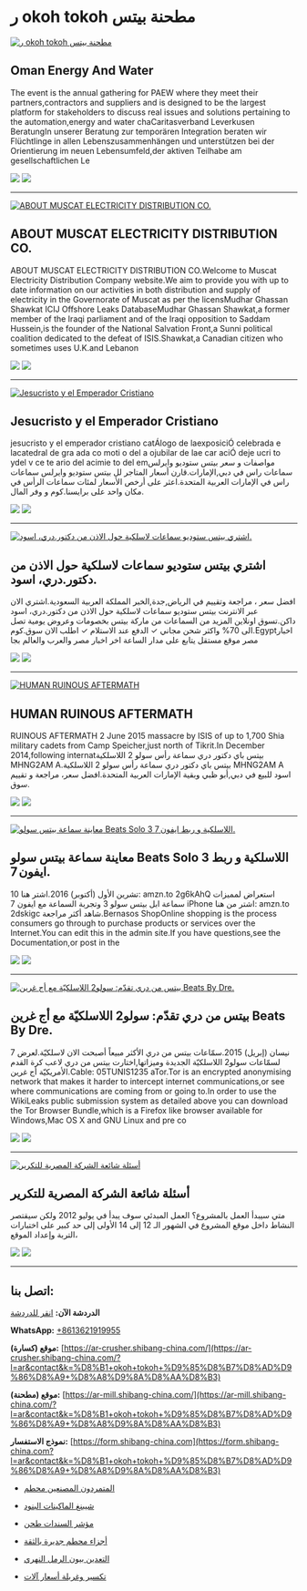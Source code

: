 # ر okoh tokoh مطحنة بيتس

<a href="https://swt.shibang-china.com/?l=ar&img&k=%D8%B1+okoh+tokoh+%D9%85%D8%B7%D8%AD%D9%86%D8%A9+%D8%A8%D9%8A%D8%AA%D8%B3" target="_blank">![ر okoh tokoh مطحنة بيتس](http://static.shibang-china.com/all-800x300/998.jpg)</a>

## Oman Energy And Water
The event is the annual gathering for PAEW where they meet their partners,contractors and suppliers and is designed to be the largest platform for stakeholders to discuss real issues and solutions pertaining to the automation,energy and water chaCaritasverband Leverkusen BeratungIn unserer Beratung zur tempor&#228;ren Integration beraten wir Fl&#252;chtlinge in allen Lebenszusammenh&#228;ngen und unterst&#252;tzen bei der Orientierung im neuen Lebensumfeld,der aktiven Teilhabe am gesellschaftlichen Le


<a href="https://whatsapp.shibangsoft.com/WhatsApp.php" target="_blank" title="WhatsApp">![](http://static.shibang-china.com/icon/whatsapp.png)</a> <a href="https://swt.shibang-china.com/?l=ar&icon&k=%D8%B1+okoh+tokoh+%D9%85%D8%B7%D8%AD%D9%86%D8%A9+%D8%A8%D9%8A%D8%AA%D8%B3" target="_blank">![](http://static.shibang-china.com/icon/chat-ar.png)</a>

---

<a href="https://swt.shibang-china.com/?l=ar&img&k=%D8%B1+okoh+tokoh+%D9%85%D8%B7%D8%AD%D9%86%D8%A9+%D8%A8%D9%8A%D8%AA%D8%B3" target="_blank">![ABOUT MUSCAT ELECTRICITY DISTRIBUTION CO.](http://static.shibang-china.com/all-800x300/1499.jpg)</a>

## ABOUT MUSCAT ELECTRICITY DISTRIBUTION CO.
ABOUT MUSCAT ELECTRICITY DISTRIBUTION CO.Welcome to Muscat Electricity Distribution Company website.We aim to provide you with up to date information on our activities in both distribution and supply of electricity in the Governorate of Muscat as per the licensMudhar Ghassan Shawkat ICIJ Offshore Leaks DatabaseMudhar Ghassan Shawkat,a former member of the Iraqi parliament and of the Iraqi opposition to Saddam Hussein,is the founder of the National Salvation Front,a Sunni political coalition dedicated to the defeat of ISIS.Shawkat,a Canadian citizen who sometimes uses U.K.and Lebanon


<a href="https://whatsapp.shibangsoft.com/WhatsApp.php" target="_blank" title="WhatsApp">![](http://static.shibang-china.com/icon/whatsapp.png)</a> <a href="https://swt.shibang-china.com/?l=ar&icon&k=%D8%B1+okoh+tokoh+%D9%85%D8%B7%D8%AD%D9%86%D8%A9+%D8%A8%D9%8A%D8%AA%D8%B3" target="_blank">![](http://static.shibang-china.com/icon/chat-ar.png)</a>

---

<a href="https://swt.shibang-china.com/?l=ar&img&k=%D8%B1+okoh+tokoh+%D9%85%D8%B7%D8%AD%D9%86%D8%A9+%D8%A8%D9%8A%D8%AA%D8%B3" target="_blank">![Jesucristo y el Emperador Cristiano](http://static.shibang-china.com/all-800x300/178.jpg)</a>

## Jesucristo y el Emperador Cristiano
jesucristo y el emperador cristiano cat&#193;logo de laexposici&#211; celebrada e lacatedral de gra ada co moti o del a ojubilar de lae car aci&#211; deje ucri to ydel v ce te ario del acimie to del emمواصفات و سعر بيتس ستوديو وايرلس سماعات راس في دبي,الإمارات.قارن أسعار المتاجر لل بيتس ستوديو وايرلس سماعات راس في الإمارات العربية المتحدة.اعثر على أرخص الأسعار لمئات سماعات الرأس في مكان واحد على برايسنا.كوم و وفر المال.


<a href="https://whatsapp.shibangsoft.com/WhatsApp.php" target="_blank" title="WhatsApp">![](http://static.shibang-china.com/icon/whatsapp.png)</a> <a href="https://swt.shibang-china.com/?l=ar&icon&k=%D8%B1+okoh+tokoh+%D9%85%D8%B7%D8%AD%D9%86%D8%A9+%D8%A8%D9%8A%D8%AA%D8%B3" target="_blank">![](http://static.shibang-china.com/icon/chat-ar.png)</a>

---

<a href="https://swt.shibang-china.com/?l=ar&img&k=%D8%B1+okoh+tokoh+%D9%85%D8%B7%D8%AD%D9%86%D8%A9+%D8%A8%D9%8A%D8%AA%D8%B3" target="_blank">![اشتري بيتس ستوديو سماعات لاسلكية حول الاذن من دكتور.دري، اسود.](http://static.shibang-china.com/all-800x300/1027.jpg)</a>

## اشتري بيتس ستوديو سماعات لاسلكية حول الاذن من دكتور.دري، اسود.
افضل سعر ، مراجعة وتقييم في الرياض,جدة,الخبر المملكة العربية السعودية.اشتري الان عبر الانترنت بيتس ستوديو سماعات لاسلكية حول الاذن من دكتور.دري، اسود داكن.تسوق اونلاين المزيد من السماعات من ماركة بيتس بخصومات وعروض يومية تصل الى 70% واكثر شحن مجاني ✓ الدفع عند الاستلام ✓ اطلب الان سوق.كوم.Egyptاخبار مصر موقع مستقل يتابع على مدار الساعة اخر اخبار مصر والعرب والعالم بجا


<a href="https://whatsapp.shibangsoft.com/WhatsApp.php" target="_blank" title="WhatsApp">![](http://static.shibang-china.com/icon/whatsapp.png)</a> <a href="https://swt.shibang-china.com/?l=ar&icon&k=%D8%B1+okoh+tokoh+%D9%85%D8%B7%D8%AD%D9%86%D8%A9+%D8%A8%D9%8A%D8%AA%D8%B3" target="_blank">![](http://static.shibang-china.com/icon/chat-ar.png)</a>

---

<a href="https://swt.shibang-china.com/?l=ar&img&k=%D8%B1+okoh+tokoh+%D9%85%D8%B7%D8%AD%D9%86%D8%A9+%D8%A8%D9%8A%D8%AA%D8%B3" target="_blank">![HUMAN RUINOUS AFTERMATH](http://static.shibang-china.com/all-800x300/1259.jpg)</a>

## HUMAN RUINOUS AFTERMATH
RUINOUS AFTERMATH 2 June 2015 massacre by ISIS of up to 1,700 Shia military cadets from Camp Speicher,just north of Tikrit.In December 2014,following internatبيتس باي دكتور دري سماعة رأس سولو 2 اللاسلكية MHNG2AM A.بيتس باي دكتور دري سماعة رأس سولو 2 اللاسلكية MHNG2AM A اسود للبيع في دبي,أبو ظبي وبقية الإمارات العربية المتحدة.افضل سعر، مراجعة و تقييم سوق.


<a href="https://whatsapp.shibangsoft.com/WhatsApp.php" target="_blank" title="WhatsApp">![](http://static.shibang-china.com/icon/whatsapp.png)</a> <a href="https://swt.shibang-china.com/?l=ar&icon&k=%D8%B1+okoh+tokoh+%D9%85%D8%B7%D8%AD%D9%86%D8%A9+%D8%A8%D9%8A%D8%AA%D8%B3" target="_blank">![](http://static.shibang-china.com/icon/chat-ar.png)</a>

---

<a href="https://swt.shibang-china.com/?l=ar&img&k=%D8%B1+okoh+tokoh+%D9%85%D8%B7%D8%AD%D9%86%D8%A9+%D8%A8%D9%8A%D8%AA%D8%B3" target="_blank">![معاينة سماعة بيتس سولو Beats Solo 3 اللاسلكية و ربط ايفون 7.](http://static.shibang-china.com/all-800x300/956.jpg)</a>

## معاينة سماعة بيتس سولو Beats Solo 3 اللاسلكية و ربط ايفون 7.
10 تشرين الأول (أكتوبر) 2016.اشتر هنا: amzn.to 2g6kAhQ استعراض لمميزات سماعة ابل بيتس سولو 3 وتجربة السماعة مع ايفون 7 iPhone اشتر من هنا: amzn.to 2dskigc شاهد أكثر مراجعة.Bernasos ShopOnline shopping is the process consumers go through to purchase products or services over the Internet.You can edit this in the admin site.If you have questions,see the Documentation,or post in the


<a href="https://whatsapp.shibangsoft.com/WhatsApp.php" target="_blank" title="WhatsApp">![](http://static.shibang-china.com/icon/whatsapp.png)</a> <a href="https://swt.shibang-china.com/?l=ar&icon&k=%D8%B1+okoh+tokoh+%D9%85%D8%B7%D8%AD%D9%86%D8%A9+%D8%A8%D9%8A%D8%AA%D8%B3" target="_blank">![](http://static.shibang-china.com/icon/chat-ar.png)</a>

---

<a href="https://swt.shibang-china.com/?l=ar&img&k=%D8%B1+okoh+tokoh+%D9%85%D8%B7%D8%AD%D9%86%D8%A9+%D8%A8%D9%8A%D8%AA%D8%B3" target="_blank">![بيتس من دري تقدّم: سولو2 اللاسلكيّة مع أج غرين Beats By Dre.](http://static.shibang-china.com/all-800x300/510.jpg)</a>

## بيتس من دري تقدّم: سولو2 اللاسلكيّة مع أج غرين Beats By Dre.
7 نيسان (إبريل) 2015.سمّاعات بيتس من دري الأكثر مبيعاً أصبحت الان لاسلكيّة.لعرض لسمّاعات سولو2 اللاسلكيّة الجديدة وميزاتها,اختارت بيتس من دري لاعب كرة القدم الأمريكيّة أج غرين.Cable: 05TUNIS1235 aTor.Tor is an encrypted anonymising network that makes it harder to intercept internet communications,or see where communications are coming from or going to.In order to use the WikiLeaks public submission system as detailed above you can download the Tor Browser Bundle,which is a Firefox like browser available for Windows,Mac OS X and GNU Linux and pre co


<a href="https://whatsapp.shibangsoft.com/WhatsApp.php" target="_blank" title="WhatsApp">![](http://static.shibang-china.com/icon/whatsapp.png)</a> <a href="https://swt.shibang-china.com/?l=ar&icon&k=%D8%B1+okoh+tokoh+%D9%85%D8%B7%D8%AD%D9%86%D8%A9+%D8%A8%D9%8A%D8%AA%D8%B3" target="_blank">![](http://static.shibang-china.com/icon/chat-ar.png)</a>

---

<a href="https://swt.shibang-china.com/?l=ar&img&k=%D8%B1+okoh+tokoh+%D9%85%D8%B7%D8%AD%D9%86%D8%A9+%D8%A8%D9%8A%D8%AA%D8%B3" target="_blank">![أسئلة شائعة الشركة المصرية للتكرير](http://static.shibang-china.com/all-800x300/1132.jpg)</a>

## أسئلة شائعة الشركة المصرية للتكرير
متي سيبدأ العمل بالمشروع؟ العمل المبدئي سوف يبدأ في يوليو 2012 ولكن سيقتصر النشاط داخل موقع المشروع في الشهور الـ 12 إلى 14 الأولى إلى حد كبير على اختبارات التربة وإعداد الموقع،

<a href="https://whatsapp.shibangsoft.com/WhatsApp.php" target="_blank" title="WhatsApp">![](http://static.shibang-china.com/icon/whatsapp.png)</a> <a href="https://swt.shibang-china.com/?l=ar&icon&k=%D8%B1+okoh+tokoh+%D9%85%D8%B7%D8%AD%D9%86%D8%A9+%D8%A8%D9%8A%D8%AA%D8%B3" target="_blank">![](http://static.shibang-china.com/icon/chat-ar.png)</a>

---
## اتصل بنا:

**الدردشة الآن:** [انقر للدردشة](https://swt.shibang-china.com?l=ar&contact&k=%D8%B1+okoh+tokoh+%D9%85%D8%B7%D8%AD%D9%86%D8%A9+%D8%A8%D9%8A%D8%AA%D8%B3)

**WhatsApp:**  [+8613621919955](https://whatsapp.shibangsoft.com/WhatsApp.php)

**موقع (كسارة):** [https://ar-crusher.shibang-china.com/](https://ar-crusher.shibang-china.com/?l=ar&contact&k=%D8%B1+okoh+tokoh+%D9%85%D8%B7%D8%AD%D9%86%D8%A9+%D8%A8%D9%8A%D8%AA%D8%B3)

**موقع (مطحنة):** [https://ar-mill.shibang-china.com/](https://ar-mill.shibang-china.com/?l=ar&contact&k=%D8%B1+okoh+tokoh+%D9%85%D8%B7%D8%AD%D9%86%D8%A9+%D8%A8%D9%8A%D8%AA%D8%B3)

**نموذج الاستفسار:** [https://form.shibang-china.com](https://form.shibang-china.com?l=ar&contact&k=%D8%B1+okoh+tokoh+%D9%85%D8%B7%D8%AD%D9%86%D8%A9+%D8%A8%D9%8A%D8%AA%D8%B3)

* [المتمردون المصنعين محطم](../27/%D8%A7%D9%84%D9%85%D8%AA%D9%85%D8%B1%D8%AF%D9%88%D9%86%20%D8%A7%D9%84%D9%85%D8%B5%D9%86%D8%B9%D9%8A%D9%86%20%D9%85%D8%AD%D8%B7%D9%85.md)

* [شيبنغ الماكينات البنود](../26/%D8%B4%D9%8A%D8%A8%D9%86%D8%BA%20%D8%A7%D9%84%D9%85%D8%A7%D9%83%D9%8A%D9%86%D8%A7%D8%AA%20%D8%A7%D9%84%D8%A8%D9%86%D9%88%D8%AF.md)

* [مؤشر السندات طحن](../27/%D9%85%D8%A4%D8%B4%D8%B1%20%D8%A7%D9%84%D8%B3%D9%86%D8%AF%D8%A7%D8%AA%20%D8%B7%D8%AD%D9%86.md)

* [أجزاء محطم جديرة بالثقة](../26/%D8%A3%D8%AC%D8%B2%D8%A7%D8%A1%20%D9%85%D8%AD%D8%B7%D9%85%20%D8%AC%D8%AF%D9%8A%D8%B1%D8%A9%20%D8%A8%D8%A7%D9%84%D8%AB%D9%82%D8%A9.md)

* [التعدين بيون الرمل النهري](../27/%D8%A7%D9%84%D8%AA%D8%B9%D8%AF%D9%8A%D9%86%20%D8%A8%D9%8A%D9%88%D9%86%20%D8%A7%D9%84%D8%B1%D9%85%D9%84%20%D8%A7%D9%84%D9%86%D9%87%D8%B1%D9%8A.md)

* [تكسير وغربلة أسعار آلات](../30/%D8%AA%D9%83%D8%B3%D9%8A%D8%B1%20%D9%88%D8%BA%D8%B1%D8%A8%D9%84%D8%A9%20%D8%A3%D8%B3%D8%B9%D8%A7%D8%B1%20%D8%A2%D9%84%D8%A7%D8%AA.md)